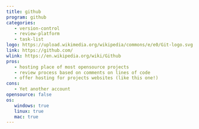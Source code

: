 ```yaml
---
title: github
program: github
categories:
   - version-control
   - review-platform
   - task-list
logo: https://upload.wikimedia.org/wikipedia/commons/e/e0/Git-logo.svg
link: https://github.com/
wlink: https://en.wikipedia.org/wiki/Github
pros:
   - hosting place of most opensource projects
   - review process based on comments on lines of code
   - offer hosting for projects websites (like this one!)
cons:
   - Yet another account
opensource: false
os:
   windows: true
   linux: true
   mac: true
---
```


